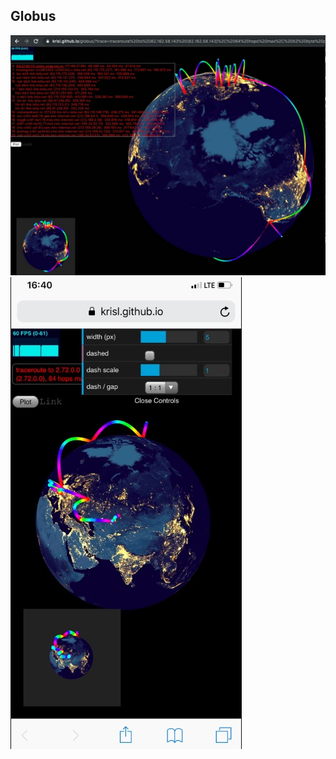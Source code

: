 ## Globus

![Globus Desktop](/screenshot-globus.jpg)
![Globus Mobile](/screenshot-globus-mobile.jpg)

